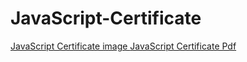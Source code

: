 # JavaScript-Certificate
<a href="https://uupload.ir/files/651j_certificate.jpg"> JavaScript Certificate image </a>
<a href="https://uupload.ir/view/jbgk_certificate.pdf/"> JavaScript Certificate Pdf</a>

